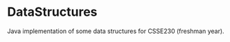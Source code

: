 DataStructures
==============
Java implementation of some data structures for CSSE230 (freshman year).
